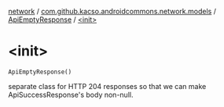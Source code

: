 [network](../../index.md) / [com.github.kacso.androidcommons.network.models](../index.md) / [ApiEmptyResponse](index.md) / [&lt;init&gt;](./-init-.md)

# &lt;init&gt;

`ApiEmptyResponse()`

separate class for HTTP 204 responses so that we can make ApiSuccessResponse's body non-null.

